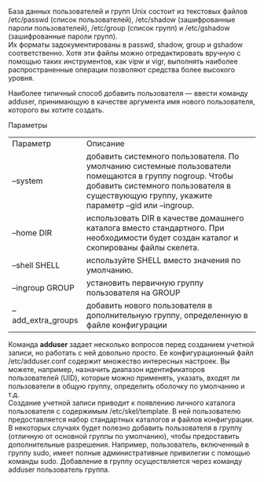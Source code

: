База данных пользователей и групп Unix состоит из текстовых файлов /etc/passwd (список пользователей), /etc/shadow (зашифрованные пароли пользователей), /etc/group (список групп) и /etc/gshadow (зашифрованные пароли групп).  
Их форматы задокументированы в passwd, shadow, group и gshadow соответственно. Хотя эти файлы можно отредактировать вручную с помощью таких инструментов, как vipw и vigr, выполнять наиболее распространенные операции позволяют средства более высокого уровня.


Наиболее типичный способ добавить пользователя — ввести команду adduser, принимающую в качестве аргумента имя нового пользователя, которого вы хотите создать.


Параметры




|  |  |
| --- | --- |
| Параметр | Описание |
| –system | добавить системного пользователя. По умолчанию системные пользователи помещаются в группу nogroup. Чтобы добавить системного пользователя в существующую группу, укажите параметр –gid или –ingroup. |
| –home DIR | использовать DIR в качестве домашнего каталога вместо стандартного. При необходимости будет создан каталог и скопированы файлы скелета. |
| –shell SHELL | используйте SHELL вместо значения по умолчанию. |
| –ingroup GROUP | установить первичную группу пользователя на GROUP |
| –add\_extra\_groups | добавить нового пользователя в дополнительную группу, определенную в файле конфигурации |


Команда **adduser** задает несколько вопросов перед созданием учетной записи, но работать с ней довольно просто. Ее конфигурационный файл /etc/adduser.conf содержит множество интересных настроек. Вы можете, например, назначить диапазон идентификаторов пользователей (UID), которые можно применять, указать, входят ли пользователи в общую группу, определить оболочку по умолчанию и т.д.  
Создание учетной записи приводит к появлению личного каталога пользователя с содержимым /etc/skel/template. В ней пользователю предоставляется набор стандартных каталогов и файлов конфигурации.  
В некоторых случаях будет полезно добавить пользователя в группу (отличную от основной группы по умолчанию), чтобы предоставить дополнительные разрешения. Например, пользователь, включенный в группу sudo, имеет полные административные привилегии с помощью команды sudo. Добавление в группу осуществляется через команду adduser пользователь группа.

